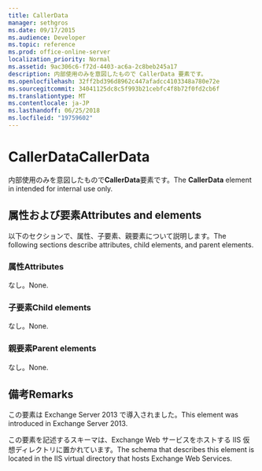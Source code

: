 ```yaml
---
title: CallerData
manager: sethgros
ms.date: 09/17/2015
ms.audience: Developer
ms.topic: reference
ms.prod: office-online-server
localization_priority: Normal
ms.assetid: 9ac306c6-f72d-4403-ac6a-2c8beb245a17
description: 内部使用のみを意図したもので CallerData 要素です。
ms.openlocfilehash: 32ff2bd396d8962c447afadcc4103348a780e72e
ms.sourcegitcommit: 34041125dc8c5f993b21cebfc4f8b72f0fd2cb6f
ms.translationtype: MT
ms.contentlocale: ja-JP
ms.lasthandoff: 06/25/2018
ms.locfileid: "19759602"
---
```

# <a name="callerdata"></a><span data-ttu-id="e1616-103">CallerData</span><span class="sxs-lookup"><span data-stu-id="e1616-103">CallerData</span></span>

<span data-ttu-id="e1616-104">内部使用のみを意図したもので**CallerData**要素です。</span><span class="sxs-lookup"><span data-stu-id="e1616-104">The **CallerData** element in intended for internal use only.</span></span> 

## <a name="attributes-and-elements"></a><span data-ttu-id="e1616-105">属性および要素</span><span class="sxs-lookup"><span data-stu-id="e1616-105">Attributes and elements</span></span>

<span data-ttu-id="e1616-106">以下のセクションで、属性、子要素、親要素について説明します。</span><span class="sxs-lookup"><span data-stu-id="e1616-106">The following sections describe attributes, child elements, and parent elements.</span></span>
  
### <a name="attributes"></a><span data-ttu-id="e1616-107">属性</span><span class="sxs-lookup"><span data-stu-id="e1616-107">Attributes</span></span>

<span data-ttu-id="e1616-108">なし。</span><span class="sxs-lookup"><span data-stu-id="e1616-108">None.</span></span>
  
### <a name="child-elements"></a><span data-ttu-id="e1616-109">子要素</span><span class="sxs-lookup"><span data-stu-id="e1616-109">Child elements</span></span>

<span data-ttu-id="e1616-110">なし。</span><span class="sxs-lookup"><span data-stu-id="e1616-110">None.</span></span>
  
### <a name="parent-elements"></a><span data-ttu-id="e1616-111">親要素</span><span class="sxs-lookup"><span data-stu-id="e1616-111">Parent elements</span></span>

<span data-ttu-id="e1616-112">なし。</span><span class="sxs-lookup"><span data-stu-id="e1616-112">None.</span></span>
  
## <a name="remarks"></a><span data-ttu-id="e1616-113">備考</span><span class="sxs-lookup"><span data-stu-id="e1616-113">Remarks</span></span>

<span data-ttu-id="e1616-114">この要素は Exchange Server 2013 で導入されました。</span><span class="sxs-lookup"><span data-stu-id="e1616-114">This element was introduced in Exchange Server 2013.</span></span>
  
<span data-ttu-id="e1616-115">この要素を記述するスキーマは、Exchange Web サービスをホストする IIS 仮想ディレクトリに置かれています。</span><span class="sxs-lookup"><span data-stu-id="e1616-115">The schema that describes this element is located in the IIS virtual directory that hosts Exchange Web Services.</span></span>
  

